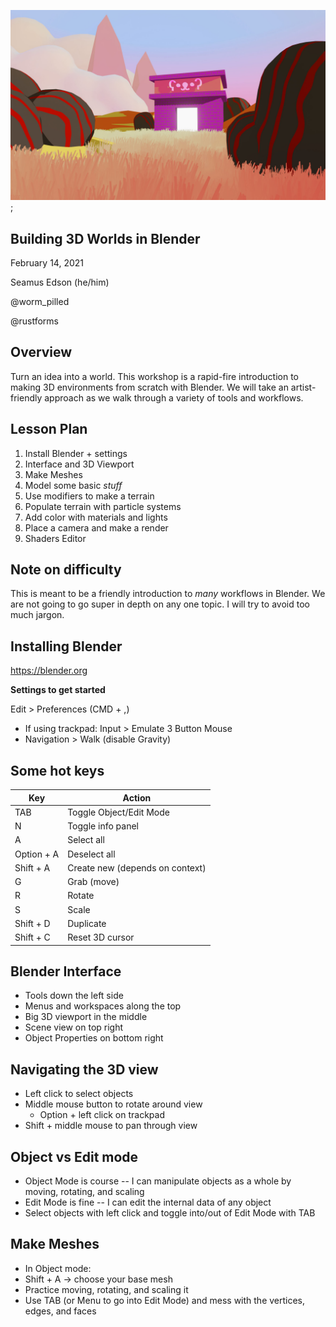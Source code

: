 
![Cover](/cover.jpg);
## Building 3D Worlds in Blender

February 14, 2021

Seamus Edson (he/him)

@worm_pilled

@rustforms


## Overview

Turn an idea into a world. This workshop is a rapid-fire introduction to making 3D environments from scratch with Blender. We will take an artist-friendly approach as we walk through a variety of tools and workflows.


## Lesson Plan

1. Install Blender + settings
1. Interface and 3D Viewport
1. Make Meshes
1. Model some basic *stuff*
1. Use modifiers to make a terrain
1. Populate terrain with particle systems
1. Add color with materials and lights
1. Place a camera and make a render
1. Shaders Editor


## Note on difficulty

This is meant to be a friendly introduction to *many* workflows in Blender. We are not going to go super in depth on any one topic. I will try to avoid too much jargon.


## Installing Blender

https://blender.org


**Settings to get started**

Edit > Preferences (CMD + ,)
- If using trackpad: Input >  Emulate 3 Button Mouse
- Navigation > Walk (disable Gravity)


## Some hot keys

| Key        | Action                          |
| ---------- | ------------------------------- |
| TAB        | Toggle Object/Edit Mode         |
| N          | Toggle info panel               |
| A          | Select all                      |
| Option + A | Deselect all                    |
| Shift + A  | Create new (depends on context) |
| G          | Grab (move)                     |
| R          | Rotate                          |
| S          | Scale                           |
| Shift + D  | Duplicate                       |
| Shift + C  | Reset 3D cursor                 |


## Blender Interface

- Tools down the left side
- Menus and workspaces along the top
- Big 3D viewport in the middle
- Scene view on top right
- Object Properties on bottom right


## Navigating the 3D view

- Left click to select objects
- Middle mouse button to rotate around view
  - Option + left click on trackpad
- Shift + middle mouse to pan through view


## Object vs Edit mode

- Object Mode is course -- I can manipulate objects as a whole by moving, rotating, and scaling
- Edit Mode is fine -- I can edit the internal data of any object
- Select objects with left click and toggle into/out of Edit Mode with TAB


## Make Meshes

- In Object mode:
- Shift + A -> choose your base mesh
- Practice moving, rotating, and scaling it
- Use TAB (or Menu to go into Edit Mode) and mess with the vertices, edges, and faces
